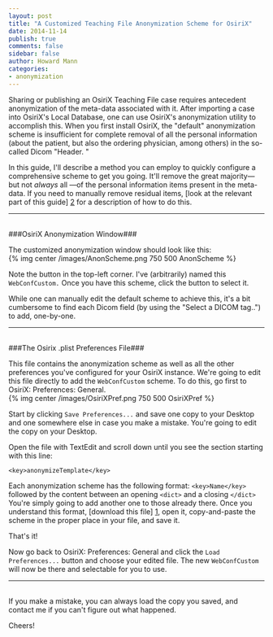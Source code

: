 ```yaml
---
layout: post
title: "A Customized Teaching File Anonymization Scheme for OsiriX"
date: 2014-11-14 
publish: true
comments: false
sidebar: false
author: Howard Mann
categories: 
- anonymization
---
```

Sharing or publishing an OsiriX  Teaching File case requires antecedent anonymization of the meta-data associated with it. After importing a case into OsiriX's Local Database, one can use OsiriX's anonymization utility to accomplish this. When you first install OsiriX, the "default" anonymization scheme is insufficient for complete removal of all the personal information (about the patient, but also the ordering physician, among others) in the so-called Dicom "Header. "

In this guide, I'll describe a method you can employ to quickly configure a comprehensive scheme to get you going. It'll remove the great majority— but not *always* all —of the personal information items present in the meta-data. If you need to manually remove residual items, [look at the relevant part of this guide] [2] for a description of how to do this.

[2]: http://chestradiologists.org/blog/2013/03/23/title/


<!-- more -->
___
<br/>
###OsiriX Anonymization Window###

The customized anonymization window should look like this:
<br/>
{% img center /images/AnonScheme.png 750 500 AnonScheme %} 

Note the button in the top-left corner. I've (arbitrarily) named this `WebConfCustom.` Once you have this scheme, click the button to select it.

While one can manually edit the default scheme to achieve this, it's a bit cumbersome to find each Dicom field (by using the "Select a DICOM tag..")  to add, one-by-one.  

___

<br/>
###The Osirix .plist Preferences File###

This file contains the anonymization scheme as well as all the other preferences you've configured for your OsiriX instance. We're going to edit this file directly to add the `WebConfCustom` scheme.  To do this, go first to OsiriX: Preferences: General.
<br/>
{% img center /images/OsiriXPref.png 750 500 OsiriXPref %} 

Start by clicking `Save Preferences...` and save one copy to your Desktop and one somewhere else in case you make a mistake. You're going to edit the copy on your Desktop.

Open the file with TextEdit and scroll down until you see the section starting with this line: 

`<key>anonymizeTemplate</key>`

Each anonymization scheme has the following format: `<key>Name</key>` followed by the content between an opening `<dict>` and a closing `</dict>` You're simply going to add another one to those already there. Once you understand this format, [download this file] [1], open it, copy-and-paste the scheme in the proper place in your file, and save it. 

[1]: http://chestradiologists.org/AddAnonScheme.rtf

That's it!

 Now go back to OsiriX: Preferences: General and click the `Load Preferences...` button and choose your edited file. The new `WebConfCustom` will now be there and selectable for you to use.
 
___
<br/>
If you make a mistake, you can always load the copy you saved, and contact me if you can't figure out what happened.

Cheers!
 
 
 
 



















